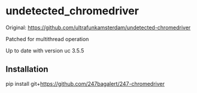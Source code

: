 # undetected_chromedriver #

Original: https://github.com/ultrafunkamsterdam/undetected-chromedriver

Patched for multithread operation

Up to date with version uc 3.5.5

## Installation ##

pip install git+https://github.com/247bagalert/247-chromedriver